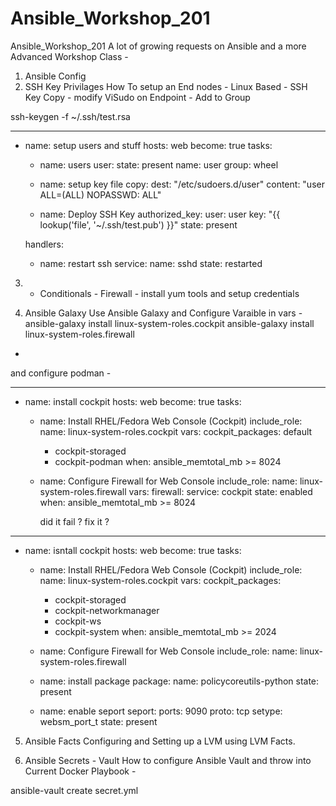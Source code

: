 # Ansible_Workshop_201
Ansible_Workshop_201
A lot of growing requests on Ansible and a more Advanced Workshop Class - 
1. Ansible Config
2. SSH Key Privilages
How To setup an End nodes - Linux Based - SSH Key Copy - modify ViSudo on Endpoint - Add to Group

ssh-keygen -f ~/.ssh/test.rsa

---
 - name: setup users and stuff
   hosts: web
   become: true
   tasks:
     - name: users
       user:
          state: present
          name: user
          group: wheel
  
     - name: setup key file
       copy:
          dest: "/etc/sudoers.d/user"
          content: "user  ALL=(ALL)  NOPASSWD: ALL" 

     - name: Deploy SSH Key
       authorized_key:
          user: user
          key: "{{ lookup('file', '~/.ssh/test.pub') }}"
          state: present     

   handlers:
     - name: restart ssh
       service:
          name: sshd
    state: restarted
3. - Conditionals - Firewall - install yum tools and  setup credentials





4. Ansible Galaxy
Use Ansible Galaxy and Configure Varaible in vars - 
ansible-galaxy install linux-system-roles.cockpit
ansible-galaxy install linux-system-roles.firewall
- 
and configure podman - 

---
- name: install cockpit
  hosts: web
  become: true
  tasks:

  - name: Install RHEL/Fedora Web Console (Cockpit)
    include_role:
      name: linux-system-roles.cockpit
    vars:
      cockpit_packages: default
       - cockpit-storaged
       - cockpit-podman
    when:  ansible_memtotal_mb >= 8024
 
  - name: Configure Firewall for Web Console
    include_role:
      name: linux-system-roles.firewall
    vars:
      firewall:
        service: cockpit
        state: enabled
    when:  ansible_memtotal_mb >= 8024
    
    did it fail ? fix it ?

---
- name: isntall cockpit
  hosts: web
  become: true
  tasks:  
  - name: Install RHEL/Fedora Web Console (Cockpit)
    include_role:
      name: linux-system-roles.cockpit
    vars:
      cockpit_packages: 
       - cockpit-storaged
       - cockpit-networkmanager
       - cockpit-ws
       - cockpit-system
    when:  ansible_memtotal_mb >= 2024
 
  - name: Configure Firewall for Web Console
    include_role:
      name: linux-system-roles.firewall


  - name: install package
    package:
      name: policycoreutils-python
      state: present
  - name: enable seport
    seport:
      ports: 9090
      proto: tcp
      setype: websm_port_t
      state: present


5. Ansible Facts
Configuring and Setting up a LVM using LVM Facts. 


6. Ansible Secrets - Vault
How to configure Ansible Vault and throw into Current Docker Playbook - 

ansible-vault create secret.yml
